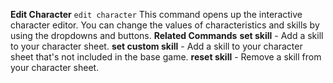 **Edit Character**
`edit character`
This command opens up the interactive character editor. You can change the values of characteristics and skills by using the dropdowns and buttons.
__Related Commands__
**set skill** - Add a skill to your character sheet.
**set custom skill** - Add a skill to your character sheet that's not included in the base game.
**reset skill** - Remove a skill from your character sheet.

